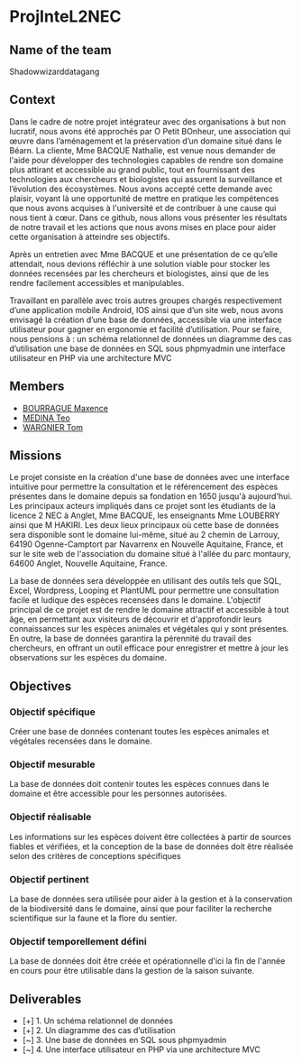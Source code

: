 # ProjInteL2NEC

## Name of the team
Shadowwizarddatagang

## Context
Dans le cadre de notre projet intégrateur avec des organisations à but non lucratif, nous avons été approchés par O Petit BOnheur, une association qui œuvre dans l’aménagement et la préservation d’un domaine situé dans le Béarn. La cliente, Mme BACQUE Nathalie, est venue nous demander de l'aide pour développer des technologies capables de rendre son domaine plus attirant et accessible au grand public, tout en fournissant des technologies aux chercheurs et biologistes qui assurent la surveillance et l’évolution des écosystèmes. Nous avons accepté cette demande avec plaisir, voyant là une opportunité de mettre en pratique les compétences que nous avons acquises à l'université et de contribuer à une cause qui nous tient à cœur. Dans ce github, nous allons vous présenter les résultats de notre travail et les actions que nous avons mises en place pour aider cette organisation à atteindre ses objectifs.

Après un entretien avec Mme BACQUE et une présentation de ce qu’elle attendait, nous devions réfléchir à une solution viable pour stocker les données recensées par les chercheurs et biologistes, ainsi que de les rendre facilement accessibles et manipulables.

Travaillant en parallèle avec trois autres groupes chargés respectivement d’une application mobile Android, IOS ainsi que d’un site web, nous avons envisagé la création d’une base de données, accessible via une interface utilisateur pour gagner en ergonomie et facilité d’utilisation. Pour se faire, nous pensions à : 
un schéma relationnel de données 
un diagramme des cas d’utilisation
une base de données en SQL sous phpmyadmin
une interface utilisateur en PHP via une architecture MVC 

## Members
- [BOURRAGUE Maxence](https://github.com/Maxenceboo)
- [MEDINA Teo](https://github.com/Teo-Medina)
- [WARGNIER Tom](https://github.com/wasadeft)

## Missions
Le projet consiste en la création d'une base de données avec une interface intuitive pour permettre la consultation et le référencement des espèces présentes dans le domaine depuis sa fondation en 1650 jusqu'à aujourd'hui. Les principaux acteurs impliqués dans ce projet sont les étudiants de la licence 2 NEC à Anglet, Mme BACQUE, les enseignants Mme LOUBERRY ainsi que M HAKIRI. Les deux lieux principaux où cette base de données sera disponible sont le domaine lui-même, situé au 2 chemin de Larrouy, 64190 Ogenne-Camptort par Navarrenx en Nouvelle Aquitaine, France, et sur le site web de l'association du domaine situé à l'allée du parc montaury, 64600 Anglet, Nouvelle Aquitaine, France.

La base de données sera développée en utilisant des outils tels que SQL, Excel, Wordpress, Looping et PlantUML pour permettre une consultation facile et ludique des espèces recensées dans le domaine. L'objectif principal de ce projet est de rendre le domaine attractif et accessible à tout âge, en permettant aux visiteurs de découvrir et d'approfondir leurs connaissances sur les espèces animales et végétales qui y sont présentes. En outre, la base de données garantira la pérennité du travail des chercheurs, en offrant un outil efficace pour enregistrer et mettre à jour les observations sur les espèces du domaine.


## Objectives

### Objectif spécifique 
Créer une base de données contenant toutes les espèces animales et végétales recensées dans le domaine.

### Objectif mesurable
La base de données doit contenir toutes les espèces connues dans le domaine et être accessible pour les personnes autorisées.

### Objectif réalisable
Les informations sur les espèces doivent être collectées à partir de sources fiables et vérifiées, et la conception de la base de données doit être réalisée selon des critères de conceptions spécifiques

### Objectif pertinent
La base de données sera utilisée pour aider à la gestion et à la conservation de la biodiversité dans le domaine, ainsi que pour faciliter la recherche scientifique sur la faune et la flore du sentier.

### Objectif temporellement défini 
La base de données doit être créée et opérationnelle d'ici la fin de l'année en cours pour être utilisable dans la gestion de la saison suivante.


## Deliverables
- [+] 1. Un schéma relationnel de données
- [+] 2. Un diagramme des cas d’utilisation
- [~] 3. Une base de données en SQL sous phpmyadmin
- [~] 4. Une interface utilisateur en PHP via une architecture MVC

